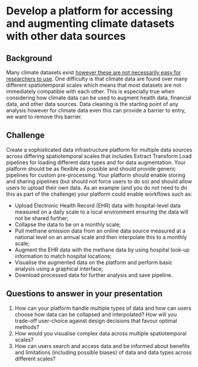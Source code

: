 # Develop a platform for accessing and augmenting climate datasets with other data sources

## Background

Many climate datasets exist [however these are not necessarily easy for researchers to use](https://wellcome.org/reports/combining-climate-and-health-data-challenges-and-opportunities-longitudinal-population). One difficulty is that climate data are found over many different spatiotemporal scales which means that most datasets are not immediately compatible with each other. This is especially true when considering how climate data can be used to augment health data, financial data, and other data sources. Data cleaning is the starting point of any analysis however for climate data even this can provide a barrier to entry, we want to remove this barrier.

## Challenge

Create a sophisticated data infrastructure platform for multiple data sources across differing spatiotemporal scales that includes Extract Transform
Load pipelines for loading different data types and for data augmentation. Your platform should be as flexible as possible and should provide generic pipelines for custom pre-processing. Your platform should enable storing and sharing pipelines (but should not force users to do so) and should allow users to upload their own data. As an example (and you do not need to do this as part of the challenge) your platform could enable workflows such as:

* Upload Electronic Health Record (EHR) data with hospital-level data measured on a daily scale to a local environment ensuring the data will not be shared further;
* Collapse the data to be on a monthly scale;
* Pull methane emission data from an online data source measured at a national level on an annual scale and then interpolate this to a monthly scale;
* Augment the EHR data with the methane data by using hospital look-up information to match hospital locations;
* Visualise the augmented data on the platform and perform basic analysis using a graphical interface;
* Download processed data for further analysis and save pipeline.

## Questions to answer in your presentation

1. How can your platform handle multiple types of data and how can users choose how data can be collapsed and interpolated? How will you trade-off user-choice against design decisions that favour optimal methods?
2. How would you visualise complex data across multiple spatiotemporal scales?
3. How can users search and access data and be informed about benefits and limitations (including possible biases) of data and data types across different scales?
